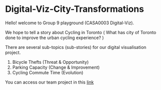 # Digital-Viz-City-Transformations

Hello! welcome to Group 9 playground (CASA0003 Digital-Viz).

We hope to tell a story about Cycling in Toronto ( What has city of Toronto done to improve the urban cycling experience? )

There are several sub-topics (sub-stories) for our digital visualisation project.

1. Bicycle Thefts (Threat & Opportunity)
2. Parking Capacity (Change & Improvement)
3. Cycling Commute Time (Evolution)

You can access our team project in this [link](http://zeqiang.fun/Digital-Viz-City-Transformations/Website/)
